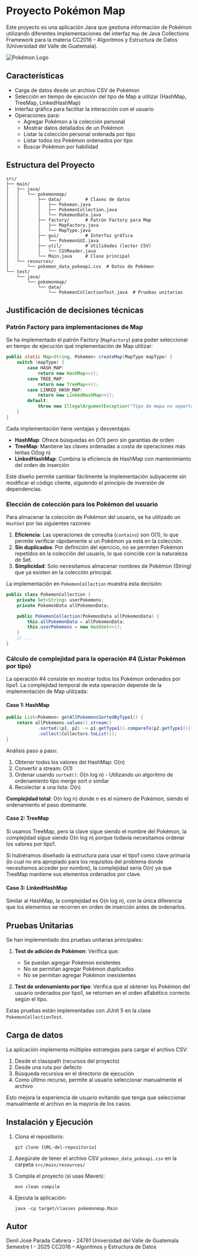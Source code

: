 # Proyecto Pokémon Map

Este proyecto es una aplicación Java que gestiona información de Pokémon utilizando diferentes implementaciones del interfaz `Map` de Java Collections Framework para la materia CC2016 – Algoritmos y Estructura de Datos (Universidad del Valle de Guatemala).

![Pokémon Logo](https://upload.wikimedia.org/wikipedia/commons/thumb/9/98/International_Pok%C3%A9mon_logo.svg/1200px-International_Pok%C3%A9mon_logo.svg.png)

## Características

- Carga de datos desde un archivo CSV de Pokémon
- Selección en tiempo de ejecución del tipo de Map a utilizar (HashMap, TreeMap, LinkedHashMap)
- Interfaz gráfica para facilitar la interacción con el usuario
- Operaciones para:
  - Agregar Pokémon a la colección personal
  - Mostrar datos detallados de un Pokémon
  - Listar la colección personal ordenada por tipo
  - Listar todos los Pokémon ordenados por tipo
  - Buscar Pokémon por habilidad

## Estructura del Proyecto

```
src/
├── main/
│   ├── java/
│   │   └── pokemonmap/
│   │       ├── data/         # Clases de datos
│   │       │   ├── Pokemon.java
│   │       │   ├── PokemonCollection.java
│   │       │   └── PokemonData.java
│   │       ├── factory/      # Patrón Factory para Map
│   │       │   ├── MapFactory.java
│   │       │   └── MapType.java
│   │       ├── gui/          # Interfaz gráfica
│   │       │   └── PokemonGUI.java
│   │       ├── util/         # Utilidades (lector CSV)
│   │       │   └── CSVReader.java
│   │       └── Main.java     # Clase principal
│   └── resources/
│       └── pokemon_data_pokeapi.csv  # Datos de Pokémon
└── test/
    └── java/
        └── pokemonmap/
            └── data/
                └── PokemonCollectionTest.java  # Pruebas unitarias
```

## Justificación de decisiones técnicas

### Patrón Factory para implementaciones de Map

Se ha implementado el patrón Factory (`MapFactory`) para poder seleccionar en tiempo de ejecución qué implementación de Map utilizar:

```java
public static Map<String, Pokemon> createMap(MapType mapType) {
    switch (mapType) {
        case HASH_MAP:
            return new HashMap<>();
        case TREE_MAP:
            return new TreeMap<>();
        case LINKED_HASH_MAP:
            return new LinkedHashMap<>();
        default:
            throw new IllegalArgumentException("Tipo de mapa no soportado");
    }
}
```

Cada implementación tiene ventajas y desventajas:

- **HashMap**: Ofrece búsquedas en O(1) pero sin garantías de orden
- **TreeMap**: Mantiene las claves ordenadas a costa de operaciones más lentas O(log n)
- **LinkedHashMap**: Combina la eficiencia de HashMap con mantenimiento del orden de inserción

Este diseño permite cambiar fácilmente la implementación subyacente sin modificar el código cliente, siguiendo el principio de inversión de dependencias.

### Elección de colección para los Pokémon del usuario

Para almacenar la colección de Pokémon del usuario, se ha utilizado un `HashSet` por las siguientes razones:

1. **Eficiencia**: Las operaciones de consulta (`contains`) son O(1), lo que permite verificar rápidamente si un Pokémon ya está en la colección.
2. **Sin duplicados**: Por definición del ejercicio, no se permiten Pokémon repetidos en la colección del usuario, lo que coincide con la naturaleza de Set.
3. **Simplicidad**: Solo necesitamos almacenar nombres de Pokémon (String) que ya existen en la colección principal.

La implementación en `PokemonCollection` muestra esta decisión:

```java
public class PokemonCollection {
    private Set<String> userPokemons;
    private PokemonData allPokemonData;

    public PokemonCollection(PokemonData allPokemonData) {
        this.allPokemonData = allPokemonData;
        this.userPokemons = new HashSet<>();
    }
    // ...
}
```

### Cálculo de complejidad para la operación #4 (Listar Pokémon por tipo)

La operación #4 consiste en mostrar todos los Pokémon ordenados por tipo1. La complejidad temporal de esta operación depende de la implementación de Map utilizada:

#### Caso 1: HashMap

```java
public List<Pokemon> getAllPokemonsSortedByType1() {
    return allPokemons.values().stream()
            .sorted((p1, p2) -> p1.getType1().compareTo(p2.getType1()))
            .collect(Collectors.toList());
}
```

Análisis paso a paso:
1. Obtener todos los valores del HashMap: O(n)
2. Convertir a stream: O(1)
3. Ordenar usando `sorted()`: O(n log n) - Utilizando un algoritmo de ordenamiento tipo merge sort o similar
4. Recolectar a una lista: O(n)

**Complejidad total**: O(n log n) donde n es el número de Pokémon, siendo el ordenamiento el paso dominante.

#### Caso 2: TreeMap

Si usamos TreeMap, pero la clave sigue siendo el nombre del Pokémon, la complejidad sigue siendo O(n log n) porque todavía necesitamos ordenar los valores por tipo1.

Si hubiéramos diseñado la estructura para usar el tipo1 como clave primaria (lo cual no era apropiado para los requisitos del problema donde necesitamos acceder por nombre), la complejidad sería O(n) ya que TreeMap mantiene sus elementos ordenados por clave.

#### Caso 3: LinkedHashMap

Similar al HashMap, la complejidad es O(n log n), con la única diferencia que los elementos se recorren en orden de inserción antes de ordenarlos.

## Pruebas Unitarias

Se han implementado dos pruebas unitarias principales:

1. **Test de adición de Pokémon**: Verifica que:
   - Se puedan agregar Pokémon existentes
   - No se permitan agregar Pokémon duplicados
   - No se permitan agregar Pokémon inexistentes

2. **Test de ordenamiento por tipo**: Verifica que al obtener los Pokémon del usuario ordenados por tipo1, se retornen en el orden alfabético correcto según el tipo.

Estas pruebas están implementadas con JUnit 5 en la clase `PokemonCollectionTest`.

## Carga de datos

La aplicación implementa múltiples estrategias para cargar el archivo CSV:

1. Desde el classpath (recursos del proyecto)
2. Desde una ruta por defecto
3. Búsqueda recursiva en el directorio de ejecución
4. Como último recurso, permite al usuario seleccionar manualmente el archivo

Esto mejora la experiencia de usuario evitando que tenga que seleccionar manualmente el archivo en la mayoría de los casos.

## Instalación y Ejecución

1. Clona el repositorio:
   ```
   git clone [URL-del-repositorio]
   ```

2. Asegúrate de tener el archivo CSV `pokemon_data_pokeapi.csv` en la carpeta `src/main/resources/`

3. Compila el proyecto (si usas Maven):
   ```
   mvn clean compile
   ```

4. Ejecuta la aplicación:
   ```
   java -cp target/classes pokemonmap.Main
   ```

## Autor

Denil José Parada Cabrera - 24761
Universidad del Valle de Guatemala
Semestre I - 2025
CC2016 – Algoritmos y Estructura de Datos